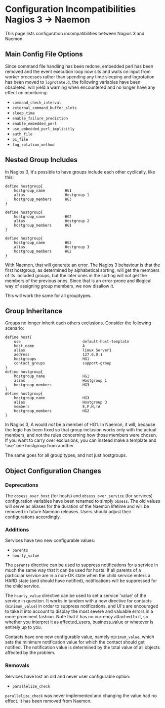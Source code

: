 
# Configuration Incompatibilities Nagios 3 -> Naemon

This page lists configuration incompatibilities between Nagios 3
and Naemon.


## Main Config File Options
Since command file handling has been redone, embedded perl has been
removed and the event execution loop now sits and waits on input from
worker processes rather than spending any time sleeping and logrotation
has been moved to `logrotate.d`, the following variables have been obsoleted,
will yield a warning when encountered and no longer have any effect
on monitoring:

 - `command_check_interval`
 - `external_command_buffer_slots`
 - `sleep_time`
 - `enable_failure_prediction`
 - `enable_embedded_perl`
 - `use_embedded_perl_implicitly`
 - `auth_file`
 - `p1_file`
 - `log_rotation_method`


## Nested Group Includes
In Nagios 3, it's possible to have groups include each other
cyclically, like this:

```
define hostgroup{
	hostgroup_name         HG1
	alias                  Hostgroup 1
	hostgroup_members      HG3
}

define hostgroup{
	hostgroup_name         HG2
	alias                  Hostgroup 2
	hostgroup_members      HG1
}

define hostgroup{
	hostgroup_name         HG3
	alias                  Hostgroup 3
	hostgroup_members      HG2
}
```

With Naemon, that will generate an error. The Nagios 3 behaviour
is that the first hostgroup, as determined by alphabetical sorting,
will get the members of its included groups, but the later ones in
the sorting will not get the members of the previous ones. Since
that is an error-prone and illogical way of assigning group members,
we now disallow it.

This will work the same for all grouptypes.

## Group Inheritance
Groups no longer inherit each others exclusions. Consider the
following scenario:

```
define host{
    use                            default-host-template
    host_name                      A
    alias                          linux Server1
    address                        127.0.0.1
    hostgroups                     HG1
    contact_groups                 support-group
}
define hostgroup{
    hostgroup_name                 HG1
    alias                          Hostgroup 1
    hostgroup_members              HG3
}
define hostgroup{
    hostgroup_name                 HG3
    alias                          Hostgroup 3
    members                        E,F,H,!A
    hostgroup_members              HG2
}
```

In Nagios 3, A would *not* be a member of HG1. In Naemon, it will,
because the logic has been fixed so that group inclusion works only
with the actual members, and not the rules concerning how those
members were chosen.
If you want to carry over exclusions, you can instead make a template
and 'use' one hostgroup from another.

The same goes for all group types, and not just hostgroups.

## Object Configuration Changes

### Deprecations
The `obsess_over_host` (for hosts) and `obsess_over_service` (for
services) configuration variables have been renamed to simply `obsess`.
The old values will serve as aliases for the duration of the Naemon
lifetime and will be removed in future Naemon releases. Users should
adjust their configurations accordingly.

### Additions
Services have two new configurable values:

- `parents`
- `hourly_value`

The `parents` directive can be used to suppress notifications for a
service in much the same way that it can be used for hosts. If all
parents of a particular service are in a non-OK state when the child
service enters a HARD state (and should have notified), notifications
will be suppressed for the child service.

The `hourly_value` directive can be used to set a service 'value' of
the service in question. It works in tandem with a new directive for
contacts (`minimum_value`) in order to suppress notifications, and
UI's are encouraged to take it into account to display the most severe
and valuable errors in a more prominent fashion. Note that it has no
currency attached to it, so whether you interpret it as affected_users,
business_value or whatever is entirely up to you.

Contacts have one new configurable value, namely `minimum_value`, which
sets the minimum notification value for which the contact should get
notified. The notification value is determined by the total value of
all objects affected by the problem.


### Removals
Services have lost an old and never user configurable option:

 - `parallelize_check`

`parallelize_check` was never implemented and changing the value had
no effect. It has been removed from Naemon.
